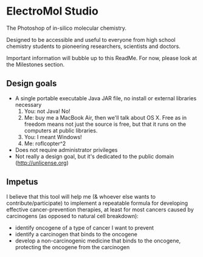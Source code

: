 ElectroMol Studio
=================

The Photoshop of in-silico molecular chemistry.

Designed to be accessible and useful to everyone from high school chemistry students to pioneering researchers, scientists and doctors.

Important information will bubble up to this ReadMe. For now, please look at the Milestones section.

Design goals
------------
* A single portable executable Java JAR file, no install or external libraries necessary
  1. You: not Java! No!
  2. Me: buy me a MacBook Air, then we'll talk about OS X. Free as in freedom means not just the source is free, but that it runs on the computers at public libraries.
  3. You: I meant Windows!
  4. Me: roflcopter^2
* Does not require administrator privileges
* Not really a design goal, but it's dedicated to the public domain (http://unlicense.org)

Impetus
-------
I believe that this tool will help me (& whoever else wants to contribute/participate) to implement a repeatable formula for developing effective cancer-prevention therapies, at least for most cancers caused by carcinogens (as opposed to natural cell breakdown):
* identify oncogene of a type of cancer I want to prevent
* identify a carcinogen that binds to the oncogene
* develop a non-carcinogenic medicine that binds to the oncogene, protecting the oncogene from the carcinogen
